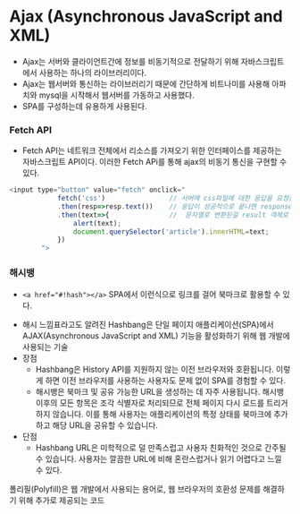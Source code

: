# Ajax (Asynchronous JavaScript and XML)
- Ajax는 서버와 클라이언트간에 정보를 비동기적으로 전달하기 위해 자바스크립트에서 사용하는 하나의 라이브러리이다.
- Ajax는 웹서버와 통신하는 라이브러리기 때문에 간단하게 비트나미를 사용해 아파치와 mysql을 시작해서 웹서버를 가동하고 사용했다.
- SPA를 구성하는데 유용하게 사용된다.




### Fetch API
- Fetch API는 네트워크 전체에서 리소스를 가져오기 위한 인터페이스를 제공하는 자바스크립트 API이다. 이러한 Fetch APi를 통해 ajax의 비동기 통신을 구현할 수 있다.
```javascript 간단한 Fetch APi를 통한 Ajax 구현
<input type="button" value="fetch" onclick="
            fetch('css')                // 서버에 css파일에 대한 응답을 요청함
            .then(resp=>resp.text())    // 응답이 성공적으로 끝나면 response객체를 받아 문자열로 변환 (then을 통해 비동기처리를 시켜줌)
            .then(text=>{               //  문자열로 변환된걸 result 객체로 받아 아래의 함수를 실행한다
                alert(text);
                document.querySelector('article').innerHTML=text;
            })     
        ">
```

### 해시뱅
+ `<a href="#!hash"></a>` SPA에서 이런식으로 링크를 걸어 북마크로 활용할 수 있다.
-  해시 느낌표라고도 알려진 Hashbang은 단일 페이지 애플리케이션(SPA)에서 AJAX(Asynchronous JavaScript and XML) 기능을 활성화하기 위해 웹 개발에 사용되는 기술
- 장점
    - Hashbang은 History API를 지원하지 않는 이전 브라우저와 호환됩니다. 이렇게 하면 이전 브라우저를 사용하는 사용자도 문제 없이 SPA를 경험할 수 있다.
    - 해시뱅은 북마크 및 공유 가능한 URL을 생성하는 데 자주 사용됩니다. 해시뱅 이후의 모든 항목은 조각 식별자로 처리되므로 전체 페이지 다시 로드를 트리거하지 않습니다. 이를 통해 사용자는 애플리케이션의 특정 상태를 북마크에 추가하고 해당 URL을 공유할 수 있습니다.
- 단점
    - Hashbang URL은 미학적으로 덜 만족스럽고 사용자 친화적인 것으로 간주될 수 있습니다. 사용자는 깔끔한 URL에 비해 혼란스럽거나 읽기 어렵다고 느낄 수 있다.




폴리필(Polyfill)은 웹 개발에서 사용되는 용어로, 웹 브라우저의 호환성 문제를 해결하기 위해 추가로 제공되는 코드